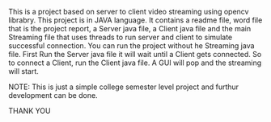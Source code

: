 This is a project based on server to client video streaming using opencv librabry.
This project is in JAVA language.
It contains a readme file, word file that is the project report, a Server java file, a Client java file and the main Streaming file that uses threads to run server and client to simulate successful connection.
You can run the project without he Streaming java file.
First Run the Server java file it will wait until a Client gets connected.
So to connect a Client, run the Client java file.
A GUI will pop and the streaming will start.

NOTE:  This is just a simple college semester level project and furthur development can be done.

THANK YOU
